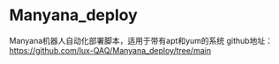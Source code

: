 # Manyana_deploy
Manyana机器人自动化部署脚本，适用于带有apt和yum的系统
github地址：https://github.com/lux-QAQ/Manyana_deploy/tree/main
